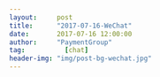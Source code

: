 ```yaml
---
layout:     post 
title:      "2017-07-16-WeChat"
date:       2017-07-16 12:00:00
author:     "PaymentGroup"
tag:		  [chat]
header-img: "img/post-bg-wechat.jpg"
---
```

